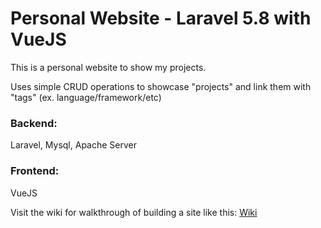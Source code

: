 # Personal Website - Laravel 5.8 with VueJS

This is a personal website to show my projects.

Uses simple CRUD operations to showcase "projects" and link them with "tags" (ex. language/framework/etc)


### Backend: 
Laravel, Mysql, Apache Server

### Frontend: 
VueJS


Visit the wiki for walkthrough of building a site like this: [Wiki](../../wiki)